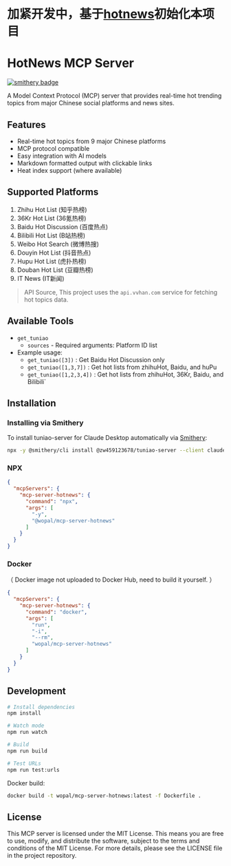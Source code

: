 # 加紧开发中，基于[hotnews](https://github.com/wopal-cn/mcp-hotnews-server)初始化本项目


# HotNews MCP Server

[![smithery badge](https://smithery.ai/badge/@zw459123678/tuniao-server)](https://smithery.ai/server/@zw459123678/tuniao-server)

A Model Context Protocol (MCP) server that provides real-time hot trending topics from major Chinese social platforms and news sites.

## Features

- Real-time hot topics from 9 major Chinese platforms
- MCP protocol compatible
- Easy integration with AI models
- Markdown formatted output with clickable links
- Heat index support (where available)

## Supported Platforms

1. Zhihu Hot List (知乎热榜)
2. 36Kr Hot List (36氪热榜)
3. Baidu Hot Discussion (百度热点)
4. Bilibili Hot List (B站热榜)
5. Weibo Hot Search (微博热搜)
6. Douyin Hot List (抖音热点)
7. Hupu Hot List (虎扑热榜)
8. Douban Hot List (豆瓣热榜)
9. IT News (IT新闻)

> API Source, This project uses the `api.vvhan.com` service for fetching hot topics data.

## Available Tools
- `get_tuniao`
  - `sources` - Required arguments: Platform ID list
- Example usage:
  - `get_tuniao([3])` : Get Baidu Hot Discussion only
  - `get_tuniao([1,3,7])` : Get hot lists from zhihuHot, Baidu, and huPu
  - `get_tuniao([1,2,3,4])` : Get hot lists from zhihuHot, 36Kr, Baidu, and Bilibili`

## Installation

### Installing via Smithery

To install tuniao-server for Claude Desktop automatically via [Smithery](https://smithery.ai/server/@zw459123678/tuniao-server):

```bash
npx -y @smithery/cli install @zw459123678/tuniao-server --client claude
```

### NPX

```json
{
  "mcpServers": {
    "mcp-server-hotnews": {
      "command": "npx",
      "args": [
        "-y",
        "@wopal/mcp-server-hotnews"
      ]
    }
  }
}
```

### Docker 
（ Docker image not uploaded to Docker Hub, need to build it yourself. ）

```json
{
  "mcpServers": {
    "mcp-server-hotnews": {
      "command": "docker",
      "args": [
        "run",
        "-i",
        "--rm",
        "wopal/mcp-server-hotnews"
      ]
    }
  }
}
```

## Development

```bash
# Install dependencies
npm install

# Watch mode
npm run watch

# Build
npm run build

# Test URLs
npm run test:urls
```

Docker build:

```bash
docker build -t wopal/mcp-server-hotnews:latest -f Dockerfile .
```

## License

This MCP server is licensed under the MIT License. This means you are free to use, modify, and distribute the software, subject to the terms and conditions of the MIT License. For more details, please see the LICENSE file in the project repository.
